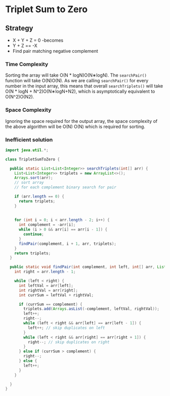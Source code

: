 # Triplet Sum to Zero

## Strategy

* X + Y + Z = 0 -becomes&#x20;
* Y + Z == -X
* Find pair matching negative complement

### Time Complexity

Sorting the array will take O(N \* logN)O(N∗logN). The `searchPair()` function will take O(N)O(N). As we are calling `searchPair()` for every number in the input array, this means that overall `searchTriplets()` will take O(N \* logN + N^2)O(N∗logN+N2), which is asymptotically equivalent to O(N^2)O(N2).

### Space Complexity

Ignoring the space required for the output array, the space complexity of the above algorithm will be O(N) O(N) which is required for sorting.

### Inefficient solution

```java
import java.util.*;

class TripletSumToZero {

  public static List<List<Integer>> searchTriplets(int[] arr) {
    List<List<Integer>> triplets = new ArrayList<>();
    Arrays.sort(arr);
    // sort array 
    // for each complement binary search for pair

    if (arr.length == 0) {
      return triplets;
    }
    
    
    for (int i = 0; i < arr.length - 2; i++) {
      int complement = -arr[i];
      while (i > 0 && arr[i] == arr[i - 1]) {
        continue;
      }
      findPair(complement, i + 1, arr, triplets);
    }
    return triplets;
  }

  public static void findPair(int complement, int left, int[] arr, List<List<Integer>> triplets) {
    int right = arr.length - 1;

    while (left < right) {
      int leftVal = arr[left];
      int rightVal = arr[right];
      int currSum = leftVal + rightVal;

      if (currSum == complement) {
        triplets.add(Arrays.asList(-complement, leftVal, rightVal));
        left++;
        right--;
        while (left < right && arr[left] == arr[left - 1]) {
          left++; // skip duplicates on left
        }
        while (left < right && arr[right] == arr[right + 1]) {
          right--; // skip duplicates on right
        }
      } else if (currSum > complement) {
        right--;
      } else {
        left++; 
      }
    }

  }
}
```
